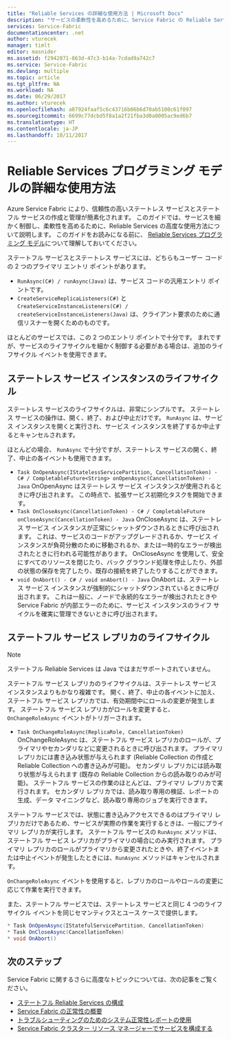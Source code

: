 ```yaml
---
title: "Reliable Services の詳細な使用方法 | Microsoft Docs"
description: "サービスの柔軟性を高めるために、Service Fabric の Reliable Services の高度な使用方法について説明します。"
services: Service-Fabric
documentationcenter: .net
author: vturecek
manager: timlt
editor: masnider
ms.assetid: f2942871-863d-47c3-b14a-7cdad9a742c7
ms.service: Service-Fabric
ms.devlang: multiple
ms.topic: article
ms.tgt_pltfrm: NA
ms.workload: NA
ms.date: 06/29/2017
ms.author: vturecek
ms.openlocfilehash: a87924faaf5c6c43716b06b6d70ab5100c61f097
ms.sourcegitcommit: 6699c77dcbd5f8a1a2f21fba3d0a0005ac9ed6b7
ms.translationtype: HT
ms.contentlocale: ja-JP
ms.lasthandoff: 10/11/2017
---
```

# <a name="advanced-usage-of-the-reliable-services-programming-model"></a>Reliable Services プログラミング モデルの詳細な使用方法
Azure Service Fabric により、信頼性の高いステートレス サービスとステートフル サービスの作成と管理が簡素化されます。 このガイドでは、サービスを細かく制御し、柔軟性を高めるために、Reliable Services の高度な使用方法について説明します。 このガイドをお読みになる前に、 [Reliable Services プログラミング モデル](service-fabric-reliable-services-introduction.md)について理解しておいてください。

ステートフル サービスとステートレス サービスには、どちらもユーザー コードの 2 つのプライマリ エントリ ポイントがあります。

* `RunAsync(C#) / runAsync(Java)` は、サービス コードの汎用エントリ ポイントです。
* `CreateServiceReplicaListeners(C#)` と `CreateServiceInstanceListeners(C#) / createServiceInstanceListeners(Java)` は、クライアント要求のために通信リスナーを開くためのものです。

ほとんどのサービスでは、この 2 つのエントリ ポイントで十分です。 まれですが、サービスのライフサイクルを細かく制御する必要がある場合は、追加のライフサイクル イベントを使用できます。

## <a name="stateless-service-instance-lifecycle"></a>ステートレス サービス インスタンスのライフサイクル
ステートレス サービスのライフサイクルは、非常にシンプルです。 ステートレス サービスの操作は、開く、終了、および中止だけです。 `RunAsync` は、サービス インスタンスを開くと実行され、サービス インスタンスを終了するか中止するとキャンセルされます。

ほとんどの場合、 `RunAsync` で十分ですが、ステートレス サービスの開く、終了、中止の各イベントも使用できます。

* `Task OnOpenAsync(IStatelessServicePartition, CancellationToken) - C# / CompletableFuture<String> onOpenAsync(CancellationToken) - Java` OnOpenAsync はステートレス サービス インスタンスが使用されるときに呼び出されます。 この時点で、拡張サービス初期化タスクを開始できます。
* `Task OnCloseAsync(CancellationToken) - C# / CompletableFuture onCloseAsync(CancellationToken) - Java` OnCloseAsync は、ステートレス サービス インスタンスが正常にシャットダウンされるときに呼び出されます。 これは、サービスのコードがアップグレードされるか、サービス インスタンスが負荷分散のために移動されるか、または一時的なエラーが検出されたときに行われる可能性があります。 OnCloseAsync を使用して、安全にすべてのリソースを閉じたり、バック グラウンド処理を停止したり、外部の状態の保存を完了したり、既存の接続を終了したりすることができます。
* `void OnAbort() - C# / void onAbort() - Java` OnAbort は、ステートレス サービス インスタンスが強制的にシャットダウンされているときに呼び出されます。 これは一般に、ノードで永続的なエラーが検出されたときや Service Fabric が内部エラーのために、サービス インスタンスのライフ サイクルを確実に管理できないときに呼び出されます。

## <a name="stateful-service-replica-lifecycle"></a>ステートフル サービス レプリカのライフサイクル

> [!NOTE]
> ステートフル Reliable Services は Java ではまだサポートされていません。
>
>

ステートフル サービス レプリカのライフサイクルは、ステートレス サービス インスタンスよりもかなり複雑です。 開く、終了、中止の各イベントに加え、ステートフル サービス レプリカでは、有効期間中にロールの変更が発生します。 ステートフル サービス レプリカがロールを変更すると、 `OnChangeRoleAsync` イベントがトリガーされます。

* `Task OnChangeRoleAsync(ReplicaRole, CancellationToken)` OnChangeRoleAsync は、ステートフル サービス レプリカのロールが、プライマリやセカンダリなどに変更されるときに呼び出されます。 プライマリ レプリカには書き込み状態が与えられます (Reliable Collection の作成と Reliable Collection への書き込みが可能)。 セカンダリ レプリカには読み取り状態が与えられます (既存の Reliable Collection からの読み取りのみが可能)。 ステートフル サービスの作業のほとんどは、プライマリ レプリカで実行されます。 セカンダリ レプリカでは、読み取り専用の検証、レポートの生成、データ マイニングなど、読み取り専用のジョブを実行できます。

ステートフル サービスでは、状態に書き込みアクセスできるのはプライマリ レプリカだけであるため、サービスが実際の作業を実行するときは、一般にプライマリ レプリカが実行します。 ステートフル サービスの `RunAsync` メソッドは、ステートフル サービス レプリカがプライマリの場合にのみ実行されます。 プライマリ レプリカのロールがプライマリから変更されたときや、終了イベントまたは中止イベントが発生したときには、`RunAsync` メソッドはキャンセルされます。

`OnChangeRoleAsync` イベントを使用すると、レプリカのロールやロールの変更に応じて作業を実行できます。

また、ステートフル サービスでは、ステートレス サービスと同じ 4 つのライフサイクル イベントを同じセマンティクスとユース ケースで提供します。

```csharp
* Task OnOpenAsync(IStatefulServicePartition, CancellationToken)
* Task OnCloseAsync(CancellationToken)
* void OnAbort()
```

## <a name="next-steps"></a>次のステップ
Service Fabric に関するさらに高度なトピックについては、次の記事をご覧ください。

* [ステートフル Reliable Services の構成](service-fabric-reliable-services-configuration.md)
* [Service Fabric の正常性の概要](service-fabric-health-introduction.md)
* [トラブルシューティングのためのシステム正常性レポートの使用](service-fabric-understand-and-troubleshoot-with-system-health-reports.md)
* [Service Fabric クラスター リソース マネージャーでサービスを構成する](service-fabric-cluster-resource-manager-configure-services.md)
